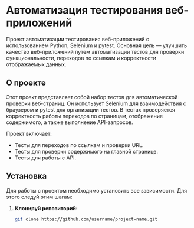 # Автоматизация тестирования веб-приложений

Проект автоматизации тестирования веб-приложений с использованием Python, Selenium и pytest. Основная цель — улучшить качество веб-приложений путем автоматизации тестов для проверки функциональности, переходов по ссылкам и корректности отображаемых данных.

## О проекте

Этот проект представляет собой набор тестов для автоматической проверки веб-страниц. Он использует Selenium для взаимодействия с браузером и pytest для организации тестов. В тестах проверяется корректность работы переходов по страницам, отображение содержимого, а также выполнение API-запросов.

Проект включает:
- Тесты для переходов по ссылкам и проверки URL.
- Тесты для проверки содержимого на главной странице.
- Тесты для работы с API.

## Установка

Для работы с проектом необходимо установить все зависимости. Для этого следуй этим шагам:

1. **Клонируй репозиторий:**

   ```bash
   git clone https://github.com/username/project-name.git